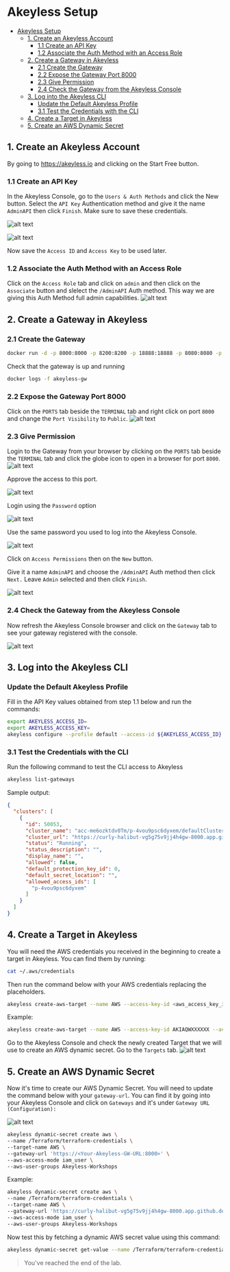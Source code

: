 # Akeyless Setup

- [Akeyless Setup](#akeyless-setup)
  - [1. Create an Akeyless Account](#1-create-an-akeyless-account)
    - [1.1 Create an API Key](#11-create-an-api-key)
    - [1.2 Associate the Auth Method with an Access Role](#12-associate-the-auth-method-with-an-access-role)
  - [2. Create a Gateway in Akeyless](#2-create-a-gateway-in-akeyless)
    - [2.1 Create the Gateway](#21-create-the-gateway)
    - [2.2 Expose the Gateway Port 8000](#22-expose-the-gateway-port-8000)
    - [2.3 Give Permission](#23-give-permission)
    - [2.4 Check the Gateway from the Akeyless Console](#24-check-the-gateway-from-the-akeyless-console)
  - [3. Log into the Akeyless CLI](#3-log-into-the-akeyless-cli)
    - [Update the Default Akeyless Profile](#update-the-default-akeyless-profile)
    - [3.1 Test the Credentials with the CLI](#31-test-the-credentials-with-the-cli)
  - [4. Create a Target in Akeyless](#4-create-a-target-in-akeyless)
  - [5. Create an AWS Dynamic Secret](#5-create-an-aws-dynamic-secret)


## 1. Create an Akeyless Account

By going to https://akeyless.io and clicking on the Start Free button.

### 1.1 Create an API Key

In the Akeyless Console, go to the `Users & Auth Methods` and click the New button. Select the `API Key` Authentication method and give it the name `AdminAPI` then click `Finish`. Make sure to save these credentials.

![alt text](../images/create_api_key.png)

![alt text](../images/create_api_key_auth.png)

Now save the `Access ID` and `Access Key` to be used later.

### 1.2 Associate the Auth Method with an Access Role

Click on the `Access Role` tab and click on `admin` and then click on the `Associate` button and slelect the `/AdminAPI` Auth method. This way we are giving this Auth Method full admin capabilities.
![alt text](../images/access_role_for_auth_method_api_key.png)

## 2. Create a Gateway in Akeyless

### 2.1 Create the Gateway

```bash
docker run -d -p 8000:8000 -p 8200:8200 -p 18888:18888 -p 8080:8080 -p 8081:8081 -p 5696:5696 --name akeyless-gw akeyless/base
```

Check that the gateway is up and running

```bash
docker logs -f akeyless-gw
```

### 2.2 Expose the Gateway Port 8000

Click on the `PORTS` tab beside the `TERMINAL` tab and right click on port `8000` and change the `Port Visibility` to `Public`.
![alt text](../images/port_visibility_public.png)

### 2.3 Give Permission

Login to the Gateway from your browser by clicking on the `PORTS` tab beside the `TERMINAL` tab and click the globe icon to open in a browser for port `8000`. 
![alt text](../images/port_open_gwy.png)

Approve the access to this port.

![alt text](../images/approve_port_access.png)

Login using the `Password` option 

![alt text](../images/change_to_password_for_gw.png)

Use the same password you used to log into the Akeyless Console.

![alt text](../images/gwy_view.png)

Click on `Access Permissions` then on the `New` button.

Give it a name `AdminAPI` and choose the `/AdminAPI` Auth method then click `Next.` Leave `Admin` selected and then click `Finish`.

![alt text](../images/gateway_access_permission.png)

### 2.4 Check the Gateway from the Akeyless Console

Now refresh the Akeyless Console browser and click on the `Gateway` tab to see your gateway registered with the console.

![alt text](../images/console_view_with_gwy.png)

## 3. Log into the Akeyless CLI

### Update the Default Akeyless Profile

Fill in the API Key values obtained from step 1.1 below and run the commands:

```bash
export AKEYLESS_ACCESS_ID=
export AKEYLESS_ACCESS_KEY=
akeyless configure --profile default --access-id ${AKEYLESS_ACCESS_ID} --access-key ${AKEYLESS_ACCESS_KEY}
```

### 3.1 Test the Credentials with the CLI

Run the following command to test the CLI access to Akeyless

```bash
akeyless list-gateways
```

Sample output:
```json
{
  "clusters": [
    {
      "id": 50053,
      "cluster_name": "acc-me6ozktdv0Tm/p-4vou9psc6dyxem/defaultCluster",
      "cluster_url": "https://curly-halibut-vg5g75v9jj4h4gw-8000.app.github.dev",
      "status": "Running",
      "status_description": "",
      "display_name": "",
      "allowed": false,
      "default_protection_key_id": 0,
      "default_secret_location": "",
      "allowed_access_ids": [
        "p-4vou9psc6dyxem"
      ]
    }
  ]
}
```

## 4. Create a Target in Akeyless

You will need the AWS credentials you received in the beginning to create a target in Akeyless. You can find them by running:

```bash
cat ~/.aws/credentials
```

Then run the command below with your AWS credentials replacing the placeholders.
```bash
akeyless create-aws-target --name AWS --access-key-id <aws_access_key_id> --access-key <aws_secret_access_key> --region us-east-1
```

Example:
```bash
akeyless create-aws-target --name AWS --access-key-id AKIAQWXXXXXX --access-key duG1kRDPXXXX --region us-east-1
```

Go to the Akeyless Console and check the newly created Target that we will use to create an AWS dynamic secret. Go to the `Targets` tab.
![alt text](../images/targets.png)

## 5. Create an AWS Dynamic Secret

Now it's time to create our AWS Dynamic Secret. You will need to update the command below with your `gateway-url`. You can find it by going into your Akeyless Console and click on `Gateways` and it's under `Gateway URL (Configuration):`

![alt text](../images/gateway_url.png)

```bash
akeyless dynamic-secret create aws \
--name /Terraform/terraform-credentials \
--target-name AWS \
--gateway-url 'https://<Your-Akeyless-GW-URL:8000>' \
--aws-access-mode iam_user \
--aws-user-groups Akeyless-Workshops
```

Example:

```bash
akeyless dynamic-secret create aws \
--name /Terraform/terraform-credentials \
--target-name AWS \
--gateway-url 'https://curly-halibut-vg5g75v9jj4h4gw-8000.app.github.dev' \
--aws-access-mode iam_user \
--aws-user-groups Akeyless-Workshops
```

Now test this by fetching a dynamic AWS secret value using this command:

```bash
akeyless dynamic-secret get-value --name /Terraform/terraform-credentials
```


> You've reached the end of the lab.